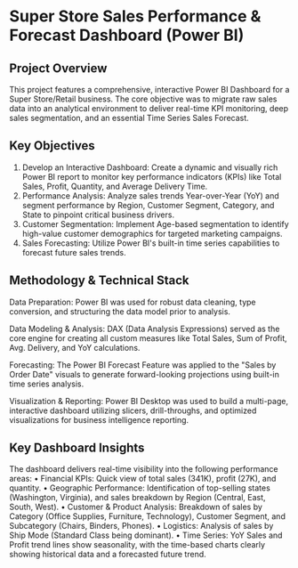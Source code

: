 # Super Store Sales Performance & Forecast Dashboard (Power BI)

## Project Overview
This project features a comprehensive, interactive Power BI Dashboard for a Super Store/Retail business. The core objective was to migrate raw sales data into an analytical environment to deliver real-time KPI monitoring, deep sales segmentation, and an essential Time Series Sales Forecast.

## Key Objectives
1.	Develop an Interactive Dashboard: Create a dynamic and visually rich Power BI report to monitor key performance indicators (KPIs) like Total Sales, Profit, Quantity, and Average Delivery Time.
2.	Performance Analysis: Analyze sales trends Year-over-Year (YoY) and segment performance by Region, Customer Segment, Category, and State to pinpoint critical business drivers.
3.	Customer Segmentation: Implement Age-based segmentation to identify high-value customer demographics for targeted marketing campaigns.
4.	Sales Forecasting: Utilize Power BI's built-in time series capabilities to forecast future sales trends.

##	Methodology & Technical Stack
Data Preparation: Power BI was used for robust data cleaning, type conversion, and structuring the data model prior to analysis.

Data Modeling & Analysis: DAX (Data Analysis Expressions) served as the core engine for creating all custom measures like Total Sales, Sum of Profit, Avg. Delivery, and YoY calculations.

Forecasting: The Power BI Forecast Feature was applied to the "Sales by Order Date" visuals to generate forward-looking projections using built-in time series analysis.

Visualization & Reporting: Power BI Desktop was used to build a multi-page, interactive dashboard utilizing slicers, drill-throughs, and optimized visualizations for business intelligence reporting.

## Key Dashboard Insights
The dashboard delivers real-time visibility into the following performance areas:
•	Financial KPIs: Quick view of total sales (341K), profit (27K), and quantity.
•	Geographic Performance: Identification of top-selling states (Washington, Virginia), and sales breakdown by Region (Central, East, South, West).
•	Customer & Product Analysis: Breakdown of sales by Category (Office Supplies, Furniture, Technology), Customer Segment, and Subcategory (Chairs, Binders, Phones).
•	Logistics: Analysis of sales by Ship Mode (Standard Class being dominant).
•	Time Series: YoY Sales and Profit trend lines show seasonality, with the time-based charts clearly showing historical data and a forecasted future trend.

